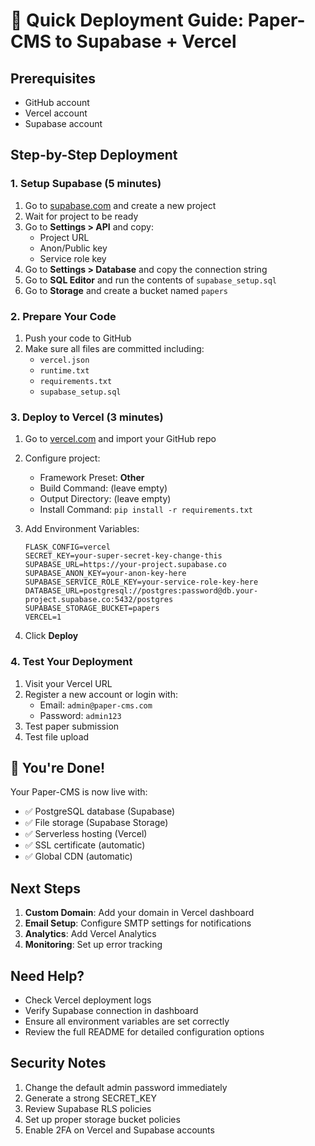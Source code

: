 # 🚀 Quick Deployment Guide: Paper-CMS to Supabase + Vercel

## Prerequisites
- GitHub account
- Vercel account
- Supabase account

## Step-by-Step Deployment

### 1. Setup Supabase (5 minutes)

1. Go to [supabase.com](https://supabase.com) and create a new project
2. Wait for project to be ready
3. Go to **Settings > API** and copy:
   - Project URL
   - Anon/Public key
   - Service role key
4. Go to **Settings > Database** and copy the connection string
5. Go to **SQL Editor** and run the contents of `supabase_setup.sql`
6. Go to **Storage** and create a bucket named `papers`

### 2. Prepare Your Code

1. Push your code to GitHub
2. Make sure all files are committed including:
   - `vercel.json`
   - `runtime.txt`
   - `requirements.txt`
   - `supabase_setup.sql`

### 3. Deploy to Vercel (3 minutes)

1. Go to [vercel.com](https://vercel.com) and import your GitHub repo
2. Configure project:
   - Framework Preset: **Other**
   - Build Command: (leave empty)
   - Output Directory: (leave empty)
   - Install Command: `pip install -r requirements.txt`

3. Add Environment Variables:
   ```
   FLASK_CONFIG=vercel
   SECRET_KEY=your-super-secret-key-change-this
   SUPABASE_URL=https://your-project.supabase.co
   SUPABASE_ANON_KEY=your-anon-key-here
   SUPABASE_SERVICE_ROLE_KEY=your-service-role-key-here
   DATABASE_URL=postgresql://postgres:password@db.your-project.supabase.co:5432/postgres
   SUPABASE_STORAGE_BUCKET=papers
   VERCEL=1
   ```

4. Click **Deploy**

### 4. Test Your Deployment

1. Visit your Vercel URL
2. Register a new account or login with:
   - Email: `admin@paper-cms.com`
   - Password: `admin123`
3. Test paper submission
4. Test file upload

## 🎉 You're Done!

Your Paper-CMS is now live with:
- ✅ PostgreSQL database (Supabase)
- ✅ File storage (Supabase Storage)
- ✅ Serverless hosting (Vercel)
- ✅ SSL certificate (automatic)
- ✅ Global CDN (automatic)

## Next Steps

1. **Custom Domain**: Add your domain in Vercel dashboard
2. **Email Setup**: Configure SMTP settings for notifications
3. **Analytics**: Add Vercel Analytics
4. **Monitoring**: Set up error tracking

## Need Help?

- Check Vercel deployment logs
- Verify Supabase connection in dashboard
- Ensure all environment variables are set correctly
- Review the full README for detailed configuration options

## Security Notes

1. Change the default admin password immediately
2. Generate a strong SECRET_KEY
3. Review Supabase RLS policies
4. Set up proper storage bucket policies
5. Enable 2FA on Vercel and Supabase accounts